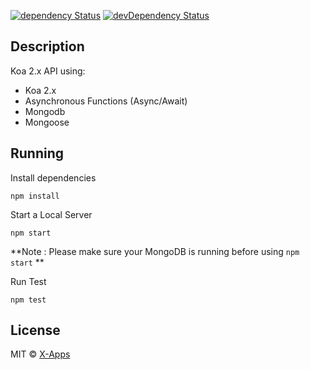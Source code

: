 [![dependency Status](https://img.shields.io/david/xappsdev/boilerplate-koa2.svg?maxAge=1000)](https://img.shields.io/david/xappsdev/boilerplate-koa2.svg)
[![devDependency Status](https://img.shields.io/david/dev/xappsdev/boilerplate-koa2.svg?maxAge=1000)](https://img.shields.io/david/dev/xappsdev/boilerplate-koa2.svg)

## Description
Koa 2.x API using:

 - Koa 2.x
 - Asynchronous Functions (Async/Await)
 - Mongodb
 - Mongoose

## Running
Install dependencies
```
npm install
```

Start a Local Server
```
npm start
```
**Note : Please make sure your MongoDB is running before using ```npm start``` **


Run Test
```
npm test
```

## License
MIT &copy; [X-Apps](https://github.com/xappsdev)